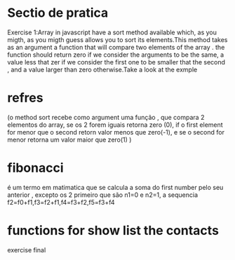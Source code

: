 # Sectio de pratica
Exercise 1:Array in javascript have a sort method available which, as you migth, as you migth guess allows you to sort its elements.This method takes as an argument a function that will compare two elements of the array . the function should return zero if we consider the arguments to be the same, a value less that zer if we consider the first one to be smaller that the second , and a value larger than zero otherwise.Take a look at the exmple 


# refres 
(o method sort recebe como argument uma função , que compara 2 elementos do array, se os 2 forem iguais retorna zero (0), if o first element for menor que o second retorn valor menos que zero(-1), e se o second for menor retorna um valor maior que zero(1)  )

# fibonacci 
é um termo em matimatica que se calcula a soma do first number pelo seu anterior , excepto os 2 primeiro que são n1=0 e n2=1, a sequencia f2=f0+f1,f3=f2+f1,f4=f3+f2,f5=f3+f4

# functions for show list the contacts
exercise final